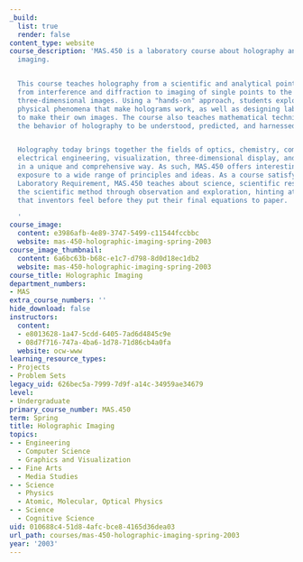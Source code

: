 ```yaml
---
_build:
  list: true
  render: false
content_type: website
course_description: 'MAS.450 is a laboratory course about holography and holographic
  imaging.


  This course teaches holography from a scientific and analytical point of view, moving
  from interference and diffraction to imaging of single points to the display of
  three-dimensional images. Using a "hands-on" approach, students explore the underlying
  physical phenomena that make holograms work, as well as designing laboratory setups
  to make their own images. The course also teaches mathematical techniques that allow
  the behavior of holography to be understood, predicted, and harnessed.


  Holography today brings together the fields of optics, chemistry, computer science,
  electrical engineering, visualization, three-dimensional display, and human perception
  in a unique and comprehensive way. As such, MAS.450 offers interesting and useful
  exposure to a wide range of principles and ideas. As a course satisfying the Institute
  Laboratory Requirement, MAS.450 teaches about science, scientific research, and
  the scientific method through observation and exploration, hinting at the excitement
  that inventors feel before they put their final equations to paper.

  '
course_image:
  content: e3986afb-4e89-3747-5499-c11544fccbbc
  website: mas-450-holographic-imaging-spring-2003
course_image_thumbnail:
  content: 6a6bc63b-b68c-e1c7-d798-8d0d18ec1db2
  website: mas-450-holographic-imaging-spring-2003
course_title: Holographic Imaging
department_numbers:
- MAS
extra_course_numbers: ''
hide_download: false
instructors:
  content:
  - e8013628-1a47-5cdd-6405-7ad6d4845c9e
  - 08d7f716-747a-4ba6-1d78-71d86cb4a0fa
  website: ocw-www
learning_resource_types:
- Projects
- Problem Sets
legacy_uid: 626bec5a-7999-7d9f-a14c-34959ae34679
level:
- Undergraduate
primary_course_number: MAS.450
term: Spring
title: Holographic Imaging
topics:
- - Engineering
  - Computer Science
  - Graphics and Visualization
- - Fine Arts
  - Media Studies
- - Science
  - Physics
  - Atomic, Molecular, Optical Physics
- - Science
  - Cognitive Science
uid: 010688c4-51d8-4afc-bce8-4165d36dea03
url_path: courses/mas-450-holographic-imaging-spring-2003
year: '2003'
---
```

